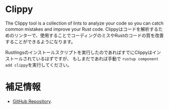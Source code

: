 # Clippy

The Clippy tool is a collection of lints to analyze your code so you can catch common mistakes and improve your Rust code.
Clippyはコードを解析するためのリンターで、使用することでコーディングのミスやRustのコードの質を改善することができるようになります。

Rustlingsのインストールスクリプトを実行したのであればすでにClippyはインストールされているはずですが、
もしまだであれば手動で `rustup component add clippy`を実行してください。

# 補足情報

- [GitHub Repository](https://github.com/rust-lang/rust-clippy).
